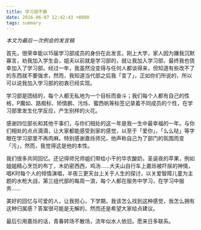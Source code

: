 ```yaml
---
title: 学习部不散
date: 2016-06-07 12:42:43 +0800
tags: summary
---
```


*本文为最后一次例会的发言稿*

首先，很荣幸能以15届学习部成员的身份在此发言。刚上大学，家人因为嫌我沉默寡言，劝我加入学生会，姐夫以前就是学习部的，就让我加入学习部，最终我也侥幸加入了学习部。经过一年，我虽然没变得与任何人都谈得来，但知道有些改不了的东西就不要强求，然而，我知道当代部之后我「变了」，正如你们所说的，所以可以说我加入学习部的初衷已经实现。

学习部是团结的，每个人都无私地为一个目标而奋斗；我们每个人都有自己的性格，P魔如、路痴标、矫情鹏、污烁、蜜西帆等标签记录着不同成员的个性，在学习部里发生化学反应，产生别样的火花。

感谢四位部长和其他干事们，与你们相处的这一年是我一生中最幸福的一年。与你们相处的点点滴滴，让大家都能感受到家的感觉，以至于「爱你」，「么么哒」等字眼在学习部里不再肉麻。特别感谢嘉烁师兄，他声称自己为了部门的氛围而变「污」，然而，我觉得这是他的本性。

我们很多共同回忆。还记得师兄师姐们带给小干的华农酸奶，圣诞夜的苹果，例如姐姐精心烹饪的布丁，木奶密西西，鸡汤……大夫山自行车上嘉烁被吓尿的神情，唱K时每个人的倾情演唱，半夜三更天台上关于人生的探讨，以关爱智障儿童为主题的水枪大战，第三组代部的每周一浪，每个人都在服务中学习，在学习中服务……

美好的回忆与可爱的人，让我担心，下学期，我该怎么找到这种感觉，我怎么拥有这种归属感？答案很可能是无解的，然而还是希望大家给点建议。

最后引用嘉烁的话，青春转场不散场，流年似水人依旧。愿来日多联系。
